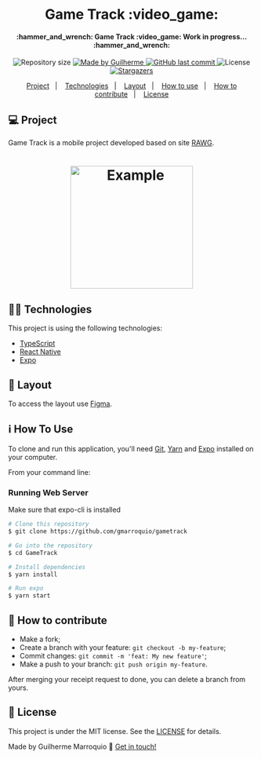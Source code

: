 <h1 align="center">Game Track :video_game:</h1>

<!-- <h2 align="center">
  <img alt="GameTrack" src=".github/logo.svg" title="Game Track Logo"/>
</h2> -->

<h4 align="center"> 
	:hammer_and_wrench: Game Track :video_game: Work in progress... :hammer_and_wrench:
</h4>
<p align="center">
  <img alt="Repository size" src="https://img.shields.io/github/repo-size/gmarroquio/gametrack?color=%23FF91AD">
	
  <a href="https://www.linkedin.com/in/gmarroquio/">
    <img alt="Made by Guilherme" src="https://img.shields.io/badge/made%20by-Guilherme-%232990B3">
  </a>

  <a href="https://github.com/Guilherme/NLW-1.0/commits/master">
    <img alt="GitHub last commit" src="https://img.shields.io/github/last-commit/gmarroquio/gametrack?color=%23FF91AD">
  </a>

  <img alt="License" src="https://img.shields.io/badge/license-MIT?color=%232990B3">

  <a href="https://github.com/gmarroquio/gametrack/stargazers">
    <img alt="Stargazers" src="https://img.shields.io/github/stars/gmarroquio/gametrack?color=%23FF91AD">
  </a>
</p>

<p align="center">
  <a href="#-project">Project</a>&nbsp;&nbsp;&nbsp;|&nbsp;&nbsp;&nbsp;
  <a href="#rocket-Technologies">Technologies</a>&nbsp;&nbsp;&nbsp;|&nbsp;&nbsp;&nbsp;
  <a href="#-layout">Layout</a>&nbsp;&nbsp;&nbsp;|&nbsp;&nbsp;&nbsp;
  <a href="#-how-to-use">How to use</a>&nbsp;&nbsp;&nbsp;|&nbsp;&nbsp;&nbsp;
  <a href="#-how-to-contribute">How to contribute</a>&nbsp;&nbsp;&nbsp;|&nbsp;&nbsp;&nbsp;
  <a href="#memo-license">License</a>
</p>

## :computer: Project

Game Track is a mobile project developed based on site [RAWG](https://rawg.io/).

<h1 align="center">
    <img alt="Example" title="Example" src=".github/home.svg" width="250px" />
</h1>

## :man_technologist: Technologies

This project is using the following technologies:

- [TypeScript][typescript]
- [React Native][rn]
- [Expo][expo]
  󠀠

## :bookmark: Layout

To access the layout use [Figma](https://www.figma.com/file/wqoeDYsv8gElpKdCDR26jf/).

## :information_source: How To Use

To clone and run this application, you'll need [Git](https://git-scm.com), [Yarn][yarn] and [Expo][expo] installed on your computer.

From your command line:

### Running Web Server

Make sure that expo-cli is installed

```bash
# Clone this repository
$ git clone https://github.com/gmarroquio/gametrack

# Go into the repository
$ cd GameTrack

# Install dependencies
$ yarn install

# Run expo
$ yarn start

```

## :thinking: How to contribute

- Make a fork;
- Create a branch with your feature: `git checkout -b my-feature`;
- Commit changes: `git commit -m 'feat: My new feature'`;
- Make a push to your branch: `git push origin my-feature`.

After merging your receipt request to done, you can delete a branch from yours.

## :memo: License

This project is under the MIT license. See the [LICENSE](https://github.com/gmarroquio/gametrack/blob/master/LICENSE) for details.

Made by Guilherme Marroquio :wave: [Get in touch!](https://www.linkedin.com/in/gmarroquio/)

[nodejs]: https://nodejs.org/
[typescript]: https://www.typescriptlang.org/
[expo]: https://expo.io/
[reactjs]: https://reactjs.org
[rn]: https://facebook.github.io/react-native/
[yarn]: https://yarnpkg.com/
[vs]: https://code.visualstudio.com/
[vceditconfig]: https://marketplace.visualstudio.com/items?itemName=EditorConfig.EditorConfig
[vceslint]: https://marketplace.visualstudio.com/items?itemName=dbaeumer.vscode-eslint
[prettier]: https://marketplace.visualstudio.com/items?itemName=esbenp.prettier-vscode

